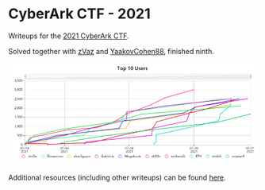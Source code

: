 # CyberArk CTF - 2021

Writeups for the [2021 CyberArk CTF](https://ctf.cyberark-labs.com/).

Solved together with [zVaz](https://twitter.com/_zVaz_) and [YaakovCohen88](https://twitter.com/YaakovCohen88), finished ninth.

![](images/top10.png)

Additional resources (including other writeups) can be found [here](https://github.com/Dvd848/CTFs/discussions/17).

